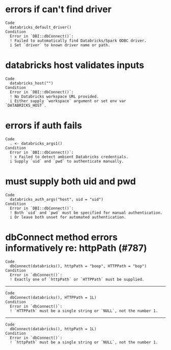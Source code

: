 # errors if can't find driver

    Code
      databricks_default_driver()
    Condition
      Error in `DBI::dbConnect()`:
      ! Failed to automatically find Databricks/Spark ODBC driver.
      i Set `driver` to known driver name or path.

# databricks host validates inputs

    Code
      databricks_host("")
    Condition
      Error in `DBI::dbConnect()`:
      ! No Databricks workspace URL provided.
      i Either supply `workspace` argument or set env var `DATABRICKS_HOST`.

# errors if auth fails

    Code
      . <- databricks_args1()
    Condition
      Error in `DBI::dbConnect()`:
      ! x Failed to detect ambient Databricks credentials.
      i Supply `uid` and `pwd` to authenticate manually.

# must supply both uid and pwd

    Code
      databricks_auth_args("host", uid = "uid")
    Condition
      Error in `DBI::dbConnect()`:
      ! Both `uid` and `pwd` must be specified for manual authentication.
      i Or leave both unset for automated authentication.

# dbConnect method errors informatively re: httpPath (#787)

    Code
      dbConnect(databricks(), httpPath = "boop", HTTPPath = "bop")
    Condition
      Error in `dbConnect()`:
      ! Exactly one of `httpPath` or `HTTPPath` must be supplied.

---

    Code
      dbConnect(databricks(), HTTPPath = 1L)
    Condition
      Error in `dbConnect()`:
      ! `HTTPPath` must be a single string or `NULL`, not the number 1.

---

    Code
      dbConnect(databricks(), httpPath = 1L)
    Condition
      Error in `dbConnect()`:
      ! `httpPath` must be a single string or `NULL`, not the number 1.

